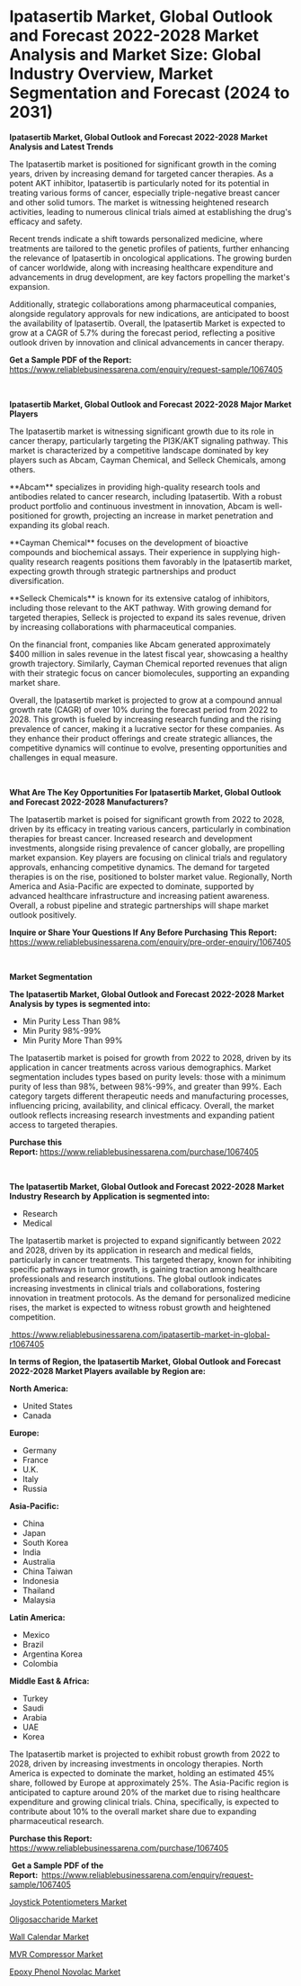 <p><h1>Ipatasertib Market, Global Outlook and Forecast 2022-2028 Market Analysis and Market Size: Global Industry Overview, Market Segmentation and Forecast (2024 to 2031)</h1></p><p><strong>Ipatasertib Market, Global Outlook and Forecast 2022-2028 Market Analysis and Latest Trends</strong></p>
<p><p>The Ipatasertib market is positioned for significant growth in the coming years, driven by increasing demand for targeted cancer therapies. As a potent AKT inhibitor, Ipatasertib is particularly noted for its potential in treating various forms of cancer, especially triple-negative breast cancer and other solid tumors. The market is witnessing heightened research activities, leading to numerous clinical trials aimed at establishing the drug's efficacy and safety. </p><p>Recent trends indicate a shift towards personalized medicine, where treatments are tailored to the genetic profiles of patients, further enhancing the relevance of Ipatasertib in oncological applications. The growing burden of cancer worldwide, along with increasing healthcare expenditure and advancements in drug development, are key factors propelling the market's expansion. </p><p>Additionally, strategic collaborations among pharmaceutical companies, alongside regulatory approvals for new indications, are anticipated to boost the availability of Ipatasertib. Overall, the Ipatasertib Market is expected to grow at a CAGR of 5.7% during the forecast period, reflecting a positive outlook driven by innovation and clinical advancements in cancer therapy.</p></p>
<p><strong>Get a Sample PDF of the Report:&nbsp;</strong> <a href="https://www.reliablebusinessarena.com/enquiry/request-sample/1067405?utm_campaign=1909&utm_medium=2&utm_source=Github&utm_content=ia&utm_term=26122024&utm_id=ipatasertib-market-global-outlook-and-forecast-2022-2028">https://www.reliablebusinessarena.com/enquiry/request-sample/1067405</a></p>
<p>&nbsp;</p>
<p><strong>Ipatasertib Market, Global Outlook and Forecast 2022-2028 Major Market Players</strong></p>
<p><p>The Ipatasertib market is witnessing significant growth due to its role in cancer therapy, particularly targeting the PI3K/AKT signaling pathway. This market is characterized by a competitive landscape dominated by key players such as Abcam, Cayman Chemical, and Selleck Chemicals, among others.</p><p>**Abcam** specializes in providing high-quality research tools and antibodies related to cancer research, including Ipatasertib. With a robust product portfolio and continuous investment in innovation, Abcam is well-positioned for growth, projecting an increase in market penetration and expanding its global reach.</p><p>**Cayman Chemical** focuses on the development of bioactive compounds and biochemical assays. Their experience in supplying high-quality research reagents positions them favorably in the Ipatasertib market, expecting growth through strategic partnerships and product diversification.</p><p>**Selleck Chemicals** is known for its extensive catalog of inhibitors, including those relevant to the AKT pathway. With growing demand for targeted therapies, Selleck is projected to expand its sales revenue, driven by increasing collaborations with pharmaceutical companies.</p><p>On the financial front, companies like Abcam generated approximately $400 million in sales revenue in the latest fiscal year, showcasing a healthy growth trajectory. Similarly, Cayman Chemical reported revenues that align with their strategic focus on cancer biomolecules, supporting an expanding market share.</p><p>Overall, the Ipatasertib market is projected to grow at a compound annual growth rate (CAGR) of over 10% during the forecast period from 2022 to 2028. This growth is fueled by increasing research funding and the rising prevalence of cancer, making it a lucrative sector for these companies. As they enhance their product offerings and create strategic alliances, the competitive dynamics will continue to evolve, presenting opportunities and challenges in equal measure.</p></p>
<p>&nbsp;</p>
<p><strong>What Are The Key Opportunities For Ipatasertib Market, Global Outlook and Forecast 2022-2028 Manufacturers?</strong></p>
<p><p>The Ipatasertib market is poised for significant growth from 2022 to 2028, driven by its efficacy in treating various cancers, particularly in combination therapies for breast cancer. Increased research and development investments, alongside rising prevalence of cancer globally, are propelling market expansion. Key players are focusing on clinical trials and regulatory approvals, enhancing competitive dynamics. The demand for targeted therapies is on the rise, positioned to bolster market value. Regionally, North America and Asia-Pacific are expected to dominate, supported by advanced healthcare infrastructure and increasing patient awareness. Overall, a robust pipeline and strategic partnerships will shape market outlook positively.</p></p>
<p><strong>Inquire or Share Your Questions If Any Before Purchasing This Report:</strong> <a href="https://www.reliablebusinessarena.com/enquiry/pre-order-enquiry/1067405?utm_campaign=1909&utm_medium=2&utm_source=Github&utm_content=ia&utm_term=26122024&utm_id=ipatasertib-market-global-outlook-and-forecast-2022-2028">https://www.reliablebusinessarena.com/enquiry/pre-order-enquiry/1067405</a></p>
<p>&nbsp;</p>
<p><strong>Market Segmentation</strong></p>
<p><strong>The Ipatasertib Market, Global Outlook and Forecast 2022-2028 Market Analysis by types is segmented into:</strong></p>
<p><ul><li>Min Purity Less Than 98%</li><li>Min Purity 98%-99%</li><li>Min Purity More Than 99%</li></ul></p>
<p><p>The Ipatasertib market is poised for growth from 2022 to 2028, driven by its application in cancer treatments across various demographics. Market segmentation includes types based on purity levels: those with a minimum purity of less than 98%, between 98%-99%, and greater than 99%. Each category targets different therapeutic needs and manufacturing processes, influencing pricing, availability, and clinical efficacy. Overall, the market outlook reflects increasing research investments and expanding patient access to targeted therapies.</p></p>
<p><strong>Purchase this Report:&nbsp;</strong><a href="https://www.reliablebusinessarena.com/purchase/1067405?utm_campaign=1909&utm_medium=2&utm_source=Github&utm_content=ia&utm_term=26122024&utm_id=ipatasertib-market-global-outlook-and-forecast-2022-2028">https://www.reliablebusinessarena.com/purchase/1067405</a></p>
<p>&nbsp;</p>
<p><strong>The Ipatasertib Market, Global Outlook and Forecast 2022-2028 Market Industry Research by Application is segmented into:</strong></p>
<p><ul><li>Research</li><li>Medical</li></ul></p>
<p><p>The Ipatasertib market is projected to expand significantly between 2022 and 2028, driven by its application in research and medical fields, particularly in cancer treatments. This targeted therapy, known for inhibiting specific pathways in tumor growth, is gaining traction among healthcare professionals and research institutions. The global outlook indicates increasing investments in clinical trials and collaborations, fostering innovation in treatment protocols. As the demand for personalized medicine rises, the market is expected to witness robust growth and heightened competition.</p></p>
<p><a href="https://www.reliablebusinessarena.com/ipatasertib-market-in-global-r1067405?utm_campaign=1909&utm_medium=2&utm_source=Github&utm_content=ia&utm_term=26122024&utm_id=ipatasertib-market-global-outlook-and-forecast-2022-2028">&nbsp;https://www.reliablebusinessarena.com/ipatasertib-market-in-global-r1067405</a></p>
<p><strong>In terms of Region, the Ipatasertib Market, Global Outlook and Forecast 2022-2028 Market Players available by Region are:</strong></p>
<p>
    <p> <strong> North America: </strong>
        <ul>
            <li>United States</li>
            <li>Canada</li>
        </ul>
        </p> 
    <p> <strong> Europe: </strong>
        <ul>
            <li>Germany</li>
            <li>France</li>
            <li>U.K.</li>
            <li>Italy</li>
            <li>Russia</li>
        </ul>
        </p> 
    <p> <strong> Asia-Pacific: </strong>
        <ul>
            <li>China</li>
            <li>Japan</li>
            <li>South Korea</li>
            <li>India</li>
            <li>Australia</li>
            <li>China Taiwan</li>
            <li>Indonesia</li>
            <li>Thailand</li>
            <li>Malaysia</li>
        </ul>
        </p> 
    <p> <strong> Latin America: </strong>
        <ul>
            <li>Mexico</li>
            <li>Brazil</li>
            <li>Argentina Korea</li>
            <li>Colombia</li>
        </ul>
        </p> 
    <p> <strong> Middle East & Africa: </strong>
        <ul>
            <li>Turkey</li>
            <li>Saudi</li>
            <li>Arabia</li>
            <li>UAE</li>
            <li>Korea</li>
        </ul>
    </p>
    </p>
<p><p>The Ipatasertib market is projected to exhibit robust growth from 2022 to 2028, driven by increasing investments in oncology therapies. North America is expected to dominate the market, holding an estimated 45% share, followed by Europe at approximately 25%. The Asia-Pacific region is anticipated to capture around 20% of the market due to rising healthcare expenditure and growing clinical trials. China, specifically, is expected to contribute about 10% to the overall market share due to expanding pharmaceutical research.</p></p>
<p><strong>Purchase this Report: </strong><a href="https://www.reliablebusinessarena.com/purchase/1067405?utm_campaign=1909&utm_medium=2&utm_source=Github&utm_content=ia&utm_term=26122024&utm_id=ipatasertib-market-global-outlook-and-forecast-2022-2028">https://www.reliablebusinessarena.com/purchase/1067405</a></p>
<p>&nbsp;<strong>Get a Sample PDF of the Report:&nbsp;&nbsp;</strong><a href="https://www.reliablebusinessarena.com/enquiry/request-sample/1067405?utm_campaign=1909&utm_medium=2&utm_source=Github&utm_content=ia&utm_term=26122024&utm_id=ipatasertib-market-global-outlook-and-forecast-2022-2028">https://www.reliablebusinessarena.com/enquiry/request-sample/1067405</a></p>
<p><strong></strong></p>
<p><p><a href="https://www.linkedin.com/pulse/joystick-potentiometers-market-analysis-striking-cagr-45-5d1lf?utm_campaign=1909&utm_medium=2&utm_source=Github&utm_content=ia&utm_term=26122024&utm_id=ipatasertib-market-global-outlook-and-forecast-2022-2028">Joystick Potentiometers Market</a></p><p><a href="https://www.linkedin.com/pulse/exploring-oligosaccharide-market-size-share-growth-rate-oelie?utm_campaign=1909&utm_medium=2&utm_source=Github&utm_content=ia&utm_term=26122024&utm_id=ipatasertib-market-global-outlook-and-forecast-2022-2028">Oligosaccharide Market</a></p><p><a href="https://www.linkedin.com/pulse/wall-calendar-market-size-forecast-from-2024-2031-growth-factors-rkqnf?utm_campaign=1909&utm_medium=2&utm_source=Github&utm_content=ia&utm_term=26122024&utm_id=ipatasertib-market-global-outlook-and-forecast-2022-2028">Wall Calendar Market</a></p><p><a href="https://www.linkedin.com/pulse/detailed-market-study-global-mvr-compressor-industry-2024-2031-qhh0f?utm_campaign=1909&utm_medium=2&utm_source=Github&utm_content=ia&utm_term=26122024&utm_id=ipatasertib-market-global-outlook-and-forecast-2022-2028">MVR Compressor Market</a></p><p><a href="https://www.linkedin.com/pulse/epoxy-phenol-novolac-market-outlook-strategic-insights-forecasted-6j9ke?utm_campaign=1909&utm_medium=2&utm_source=Github&utm_content=ia&utm_term=26122024&utm_id=ipatasertib-market-global-outlook-and-forecast-2022-2028">Epoxy Phenol Novolac Market</a></p></p>